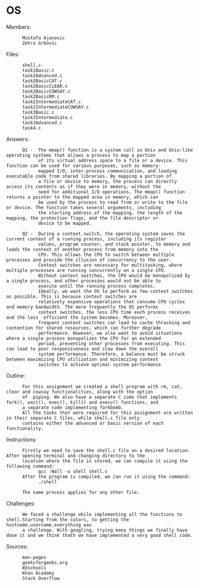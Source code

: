# OS

Members:  
          
          Mustafa Ajanovic
          Zehra Grbovic

Files:     
                    
          shell.c
          task1Basic.c
          task1Advanced.c
          task2BasicCAT.c 
          task2BasicCLEAR.c 
          task2BasicCOWSAY.c 
          task2BasicRM.c 
          task2IntermediateCAT.c 
          task2IntermediateCOWSAY.c 
          task3Basic.c 
          task3Intermediate.c 
          task3Advanced.c
          task4.c 
          
Answers:  
          
          Q1 -  The mmap() function is a system call in Unix and Unix-like operating systems that allows a process to map a portion 
                of its virtual address space to a file or a device. This function can be used for various purposes, such as memory-
                mapped I/O, inter-process communication, and loading executable code from shared libraries. By mapping a portion of 
                a file or device to memory, the process can directly access its contents as if they were in memory, without the 
                need for additional I/O operations. The mmap() function returns a pointer to the mapped area in memory, which can 
                be used by the process to read from or write to the file or device. The function takes several arguments, including 
                the starting address of the mapping, the length of the mapping, the protection flags, and the file descriptor or 
                device to be mapped.
                
          Q2 -  During a context switch, the operating system saves the current context of a running process, including its register 
                values, program counter, and stack pointer, to memory and loads the context of another process from memory into the 
                CPU. This allows the CPU to switch between multiple processes and provide the illusion of concurrency to the user.
                Context switches are necessary for multitasking, where multiple processes are running concurrently on a single CPU. 
                Without context switches, the CPU would be monopolized by a single process, and other processes would not be able to 
                execute until the running process completes.
                Ideally, we want the OS to perform as few context switches as possible. This is because context switches are 
                relatively expensive operations that consume CPU cycles and memory bandwidth. The more frequently the OS performs 
                context switches, the less CPU time each process receives and the less  efficient the system becomes. Moreover, 
                frequent context switches can lead to cache thrashing and contention for shared resources, which can further degrade 
                performance. However, we also want to avoid situations where a single process monopolizes the CPU for an extended 
                period, preventing other processes from executing. This can lead to poor responsiveness and slow down the overall 
                system performance. Therefore, a balance must be struck between maximizing CPU utilization and minimizing context 
                switches to achieve optimal system performance

Outline:       

          For this assignment we created a shell program with rm, cat, clear and cowsay functionalities, along with the option 
          of  piping. We also have a separate C code that implements fork(), wait(), exec(), kill() and execv() functions, and 
          a separate code implementing forkbomb.
          All the tasks that were required for this assignment are written in their separate C files, while shell.c file only 
          contains either the advanced or basic version of each functionality.

Instructions:   

          Firstly we need to save the shell.c file on a desired location. After opening terminal and changing directory to the
          location where the file is stored, we can compile it using the following command:
                gcc -Wall -o shell shell.c 
          After the program is compiled, we can run it using the command:
                ./shell
                
          The same process applies for any other file.

Challenges:     

          We faced a challenge while implementing all the functions to shell.Starting from the colors, to getting the hostname,username,everything was 
          a challenge. With googling, trying many things we finally have done it and we think thath we have implemented a very good shell code.

Sources:        
              
          man-pages
          geeksforgeeks.org
          W3schools
          Khan Academy
          Stack Overflow

